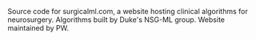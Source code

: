 Source code for surgicalml.com, a website hosting clinical algorithms for neurosurgery. Algorithms built by Duke's NSG-ML group. Website maintained by PW. 
